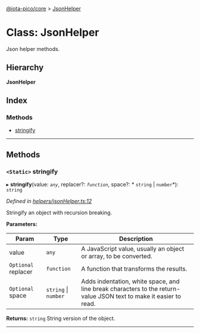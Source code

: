 [@iota-pico/core](../README.md) > [JsonHelper](../classes/jsonhelper.md)

# Class: JsonHelper

Json helper methods.

## Hierarchy

**JsonHelper**

## Index

### Methods

* [stringify](jsonhelper.md#stringify)

---

## Methods

<a id="stringify"></a>

### `<Static>` stringify

▸ **stringify**(value: *`any`*, replacer?: *`function`*, space?: * `string` &#124; `number`*): `string`

*Defined in [helpers/jsonHelper.ts:12](https://github.com/iota-pico/core/blob/36f6f34/src/helpers/jsonHelper.ts#L12)*

Stringify an object with recursion breaking.

**Parameters:**

| Param | Type | Description |
| ------ | ------ | ------ |
| value | `any` |  A JavaScript value, usually an object or array, to be converted. |
| `Optional` replacer | `function` |  A function that transforms the results. |
| `Optional` space |  `string` &#124; `number`|  Adds indentation, white space, and line break characters to the return-value JSON text to make it easier to read. |

**Returns:** `string`
String version of the object.

___

